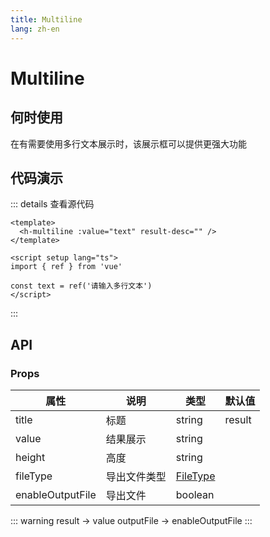 ```yaml
---
title: Multiline
lang: zh-en
---
```

# Multiline

## 何时使用

在有需要使用多行文本展示时，该展示框可以提供更强大功能

## 代码演示

<div>
  <h-multiline :value="text" result-desc="" />
</div>

<script setup lang="ts">
import { ref } from 'vue'

const text = ref('请输入多行文本')
</script>

::: details 查看源代码

```vue
<template>
  <h-multiline :value="text" result-desc="" />
</template>

<script setup lang="ts">
import { ref } from 'vue'

const text = ref('请输入多行文本')
</script>

```

:::

## API

### Props

| 属性             | 说明         | 类型                                                                            | 默认值 |
| ---------------- | ------------ | ------------------------------------------------------------------------------- | ------ |
| title            | 标题         | string                                                                          | result |
| value            | 结果展示     | string                                                                          |        |
| height           | 高度         | string                                                                          |        |
| fileType         | 导出文件类型 | [FileType](https://developer.mozilla.org/zh-CN/docs/Web/Media/Formats/Image_types) |        |
| enableOutputFile | 导出文件     | boolean                                                                             |        |

::: warning
result -> value
outputFile -> enableOutputFile
:::
